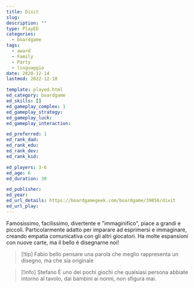 ```yaml
---
title: Dixit
slug: 
description: ""
type: PlayED
categories:
  - boardgame
tags:
  - award
  - Family
  - Party
  - linguaggio
date: 2020-12-14
lastmod: 2022-12-18

template: played.html
ed_category: boardgame
ed_skills: []
ed_gameplay_complex: 1
ed_gameplay_strategy: 
ed_gameplay_luck: 
ed_gameplay_interaction: 

ed_preferred: 1
ed_rank_dad: 
ed_rank_edu: 
ed_rank_dev: 
ed_rank_kid: 

ed_players: 3-6
ed_age: 6
ed_duration: 30

ed_publisher: 
ed_year: 
ed_url_details: https://boardgamegeek.com/boardgame/39856/dixit
ed_url_play: 
---
```


Famosissimo, facilissimo, divertente e "immaginifico", piace a grandi e piccoli.
Particolarmente adatto per imparare ad esprimersi e immaginare, creando empatia comunicativa con gli altri giocatori.
Ha molte espansioni con nuove carte, ma il bello è disegnarne noi!

> [!tip] Fabio
> bello pensare una parola che meglio rappresenta un disegno, ma che sia originale

> [!info] Stefano
> È uno dei pochi giochi che qualsiasi persona abbiate intorno al tavolo, dai bambini ai nonni, non sfigura mai.
